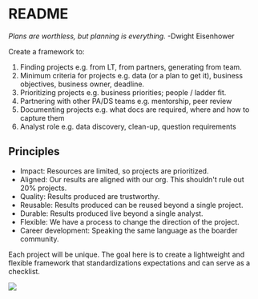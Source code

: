 # README

*Plans are worthless, but planning is everything.* -Dwight Eisenhower

Create a framework to:

1. Finding projects e.g. from LT, from partners, generating from team.
1. Minimum criteria for projects e.g. data (or a plan to get it), business objectives, business owner, deadline.
1. Prioritizing projects e.g. business priorities; people / ladder fit.
1. Partnering with other PA/DS teams e.g. mentorship, peer review
1. Documenting projects e.g. what docs are required, where and how to capture them
1. Analyst role e.g. data discovery, clean-up, question requirements

## Principles

- Impact: Resources are limited, so projects are prioritized.
- Aligned: Our results are aligned with our org. This shouldn't rule out 20% projects.
- Quality: Results produced are trustworthy.
- Reusable: Results produced can be reused beyond a single project.
- Durable: Results produced live beyond a single analyst.
- Flexible: We have a process to change the direction of the project. 
- Career development: Speaking the same language as the boarder community.

Each project will be unique. The goal here is to create a lightweight and flexible framework that standardizations expectations and can serve as a checklist.

<img src='https://g.gravizo.com/svg?
 digraph G {
    rankdir = LR
    "Find" -> "Build" -> "Act";
 }
'/>